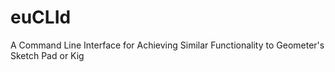 # euCLId
A Command Line Interface for Achieving Similar Functionality to Geometer's Sketch Pad or Kig
